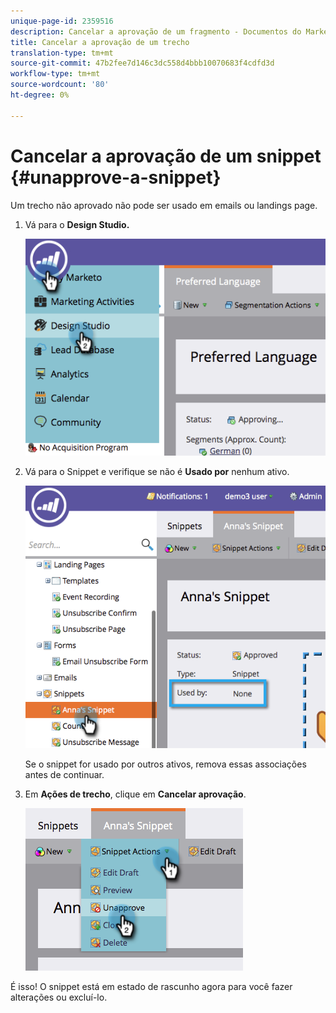 ```yaml
---
unique-page-id: 2359516
description: Cancelar a aprovação de um fragmento - Documentos do Marketing - Documentação do produto
title: Cancelar a aprovação de um trecho
translation-type: tm+mt
source-git-commit: 47b2fee7d146c3dc558d4bbb10070683f4cdfd3d
workflow-type: tm+mt
source-wordcount: '80'
ht-degree: 0%

---
```



# Cancelar a aprovação de um snippet {#unapprove-a-snippet}

Um trecho não aprovado não pode ser usado em emails ou landings page.

1. Vá para o **Design Studio.**

   ![](assets/image2014-9-16-10-3a41-3a18.png)

1. Vá para o Snippet e verifique se não é **Usado por** nenhum ativo.

   ![](assets/image2014-9-16-10-3a41-3a27.png)

   Se o snippet for usado por outros ativos, remova essas associações antes de continuar.

1. Em **Ações de trecho**, clique em **Cancelar aprovação**.

   ![](assets/image2014-9-16-10-3a41-3a54.png)

É isso! O snippet está em estado de rascunho agora para você fazer alterações ou excluí-lo.

